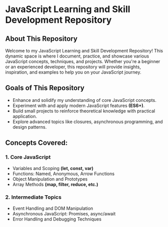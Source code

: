 # JavaScript Learning and Skill Development Repository

## About This Repository
Welcome to my JavaScript Learning and Skill Development Repository! This dynamic space is where I document, practice, and showcase various JavaScript concepts, techniques, and projects. Whether you're a beginner or an experienced developer, this repository will provide insights, inspiration, and examples to help you on your JavaScript journey.

## Goals of This Repository
- Enhance and solidify my understanding of core JavaScript concepts.
- Experiment with and apply modern JavaScript features **(ES6+)**.
- Build small projects to reinforce theoretical knowledge with practical application.
- Explore advanced topics like closures, asynchronous programming, and design patterns.


## Concepts Covered:
### 1. Core JavaScript
- Variables and Scoping **(let, const, var)**
- Functions: Named, Anonymous, Arrow Functions
- Object Manipulation and Prototypes
- Array Methods **(map, filter, reduce, etc.)**

### 2. Intermediate Topics
- Event Handling and DOM Manipulation
- Asynchronous JavaScript: Promises, async/await
- Error Handling and Debugging Techniques
